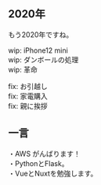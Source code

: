 ## 2020年
もう2020年ですね。

wip: iPhone12 mini  
wip: ダンボールの処理  
wip: 革命

fix: お引越し  
fix: 家電購入  
fix: 親に挨拶  

## 一言
・AWS がんばります！  
・PythonとFlask。  
・VueとNuxtを勉強します。  

